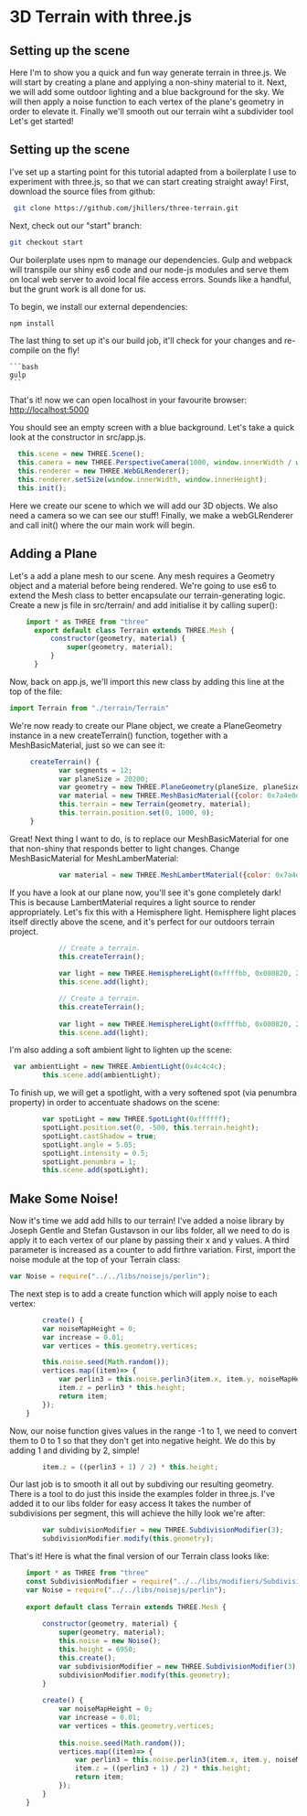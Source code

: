 # 3D Terrain with three.js #
## Setting up the scene ##
 
 Here I'm to show you a quick and fun way generate terrain in three.js. We will start by creating a plane and applying a non-shiny material to it. Next, we will add some outdoor lighting and a blue background for the sky. We will then apply a noise function to each vertex of the plane's geometry in order to elevate it. Finally we'll smooth out our terrain wiht a subdivider tool
Let's get started! 
    
## Setting up the scene ##
 
 I've set up a starting point for this tutorial adapted from a boilerplate I use to experiment with three.js, so that we can start creating straight away! 
  First, download the source files from github: 
  ```bash
   git clone https://github.com/jhillers/three-terrain.git   
  ```
 Next, check out our "start" branch: 
  
  ```bash
  git checkout start  
  ```
  
 Our boilerplate uses npm to manage our dependencies. Gulp and webpack will transpile our shiny es6 code and our node-js modules and serve them on local web server to avoid local file access errors. Sounds like a handful, but the grunt work is all done for us.
 
 To begin, we install our external dependencies: 
 
  ```bash
  npm install  
  ```
  The last thing to set up it's our build job, it'll check for your changes and re-compile on the fly! 
  
    ```bash
    gulp     
    ```
    
  That's it! now we can open localhost in your favourite browser: 
 <http://localhost:5000>
  
  You should see an empty screen with a blue background. Let's take a quick look at the constructor in src/app.js. 
  ```javascript
    this.scene = new THREE.Scene();
    this.camera = new THREE.PerspectiveCamera(1000, window.innerWidth / window.innerHeight, 200, 20000);
    this.renderer = new THREE.WebGLRenderer();
    this.renderer.setSize(window.innerWidth, window.innerHeight);
    this.init();
  ```                      
           
  Here we create our scene to which we will add our 3D objects. We also need a camera so we can see our stuff! Finally, we make a webGLRenderer and  call init() where the our main work will begin.
  
  ## Adding a Plane ##
  Let's a add a plane mesh to our scene. Any mesh requires a Geometry object and a material before being rendered. We're going to use es6 to extend the Mesh class to better encapsulate our terrain-generating logic. Create a new js file in src/terrain/  and add initialise it by calling super():
   ```javascript
       import * as THREE from "three"
         export default class Terrain extends THREE.Mesh {         
             constructor(geometry, material) {
                 super(geometry, material);
             }
         }
```
 Now, back on app.js, we'll import this new class by adding this line at the top of the file:
  ```javascript
  import Terrain from "./terrain/Terrain"
```
We're now ready to create our Plane object, we create a PlaneGeometry instance in a new createTerrain() function, together with a MeshBasicMaterial, just so we can see it: 
```javascript
     createTerrain() {
            var segments = 12;
            var planeSize = 20200;
            var geometry = new THREE.PlaneGeometry(planeSize, planeSize, segments, segments);
            var material = new THREE.MeshBasicMaterial({color: 0x7a4e0d});
            this.terrain = new Terrain(geometry, material);
            this.terrain.position.set(0, 1000, 0);
     }
```
Great! Next thing I want to do, is to replace our MeshBasicMaterial for one that non-shiny that responds better to light changes. Change MeshBasicMaterial for MeshLamberMaterial: 

```javascript    
            var material = new THREE.MeshLambertMaterial({color: 0x7a4e0d});         
```
            
If you have a look at our plane now, you'll see it's gone completely dark! This is because LambertMaterial requires a light source to render appropriately. Let's fix this with a Hemisphere light.
Hemisphere light places itself directly above the scene, and it's perfect for our outdoors terrain project.
```javascript
            // Create a terrain.
            this.createTerrain();
            
            var light = new THREE.HemisphereLight(0xffffbb, 0x080820, 2);
            this.scene.add(light);
```
```javascript
            // Create a terrain.
            this.createTerrain();
            
            var light = new THREE.HemisphereLight(0xffffbb, 0x080820, 2);
            this.scene.add(light);
``` 
I'm also adding a soft ambient light to lighten up the scene:

```javascript
 var ambientLight = new THREE.AmbientLight(0x4c4c4c);
        this.scene.add(ambientLight);
```
To finish up, we will get a spotlight, with a very softened spot (via penumbra property) in order to accentuate shadows on the scene:
```javascript
        var spotLight = new THREE.SpotLight(0xffffff);
        spotLight.position.set(0, -500, this.terrain.height);
        spotLight.castShadow = true;
        spotLight.angle = 5.05;
        spotLight.intensity = 0.5;
        spotLight.penumbra = 1;
        this.scene.add(spotLight);
```
## Make Some Noise! ##
Now it's time we add add hills to our terrain! I've added a noise library by Joseph Gentle and Stefan Gustavson in our libs folder, all we need to do is apply it to each vertex of our plane by passing their x and y values. A third parameter is increased as a counter to add firthre variation.
First, import the noise module at the top of your Terrain class:
```javascript
var Noise = require("../../libs/noisejs/perlin");
```
The next step is to add a create function which will apply noise to each vertex: 
```javascript
        create() {
        var noiseMapHeight = 0;
        var increase = 0.01;
        var vertices = this.geometry.vertices;

        this.noise.seed(Math.random());
        vertices.map((item)=> {
            var perlin3 = this.noise.perlin3(item.x, item.y, noiseMapHeight += increase);
            item.z = perlin3 * this.height;
            return item;
        });
    }
```
Now, our noise function gives values in the range -1 to 1, we need to convert them to 0 to 1 so that they don't get into negative height. We do this by adding 1 and dividing by 2, simple! 
```javascript
        item.z = ((perlin3 + 1) / 2) * this.height;
```
Our last job is to smooth it all out by subdiving our resulting geometry. There is a tool to do just this inside the examples folder in three.js. I've added it to our libs folder for easy access
It takes the number of subdivisions per segment, this will achieve the hilly look we're after:
```javascript
        var subdivisionModifier = new THREE.SubdivisionModifier(3);
        subdivisionModifier.modify(this.geometry);
```
That's it! Here is what the final version of our Terrain class looks like:

```javascript
    import * as THREE from "three"
    const SubdivisionModifier = require("../../libs/modifiers/SubdivisionModifier")(THREE);
    var Noise = require("../../libs/noisejs/perlin");
    
    export default class Terrain extends THREE.Mesh {
    
        constructor(geometry, material) {
            super(geometry, material);
            this.noise = new Noise();
            this.height = 6950;
            this.create();
            var subdivisionModifier = new THREE.SubdivisionModifier(3);
            subdivisionModifier.modify(this.geometry);
        }
    
        create() {
            var noiseMapHeight = 0;
            var increase = 0.01;
            var vertices = this.geometry.vertices;
    
            this.noise.seed(Math.random());
            vertices.map((item)=> {
                var perlin3 = this.noise.perlin3(item.x, item.y, noiseMapHeight += increase);
                item.z = ((perlin3 + 1) / 2) * this.height;
                return item;
            });
        }
    }
```
